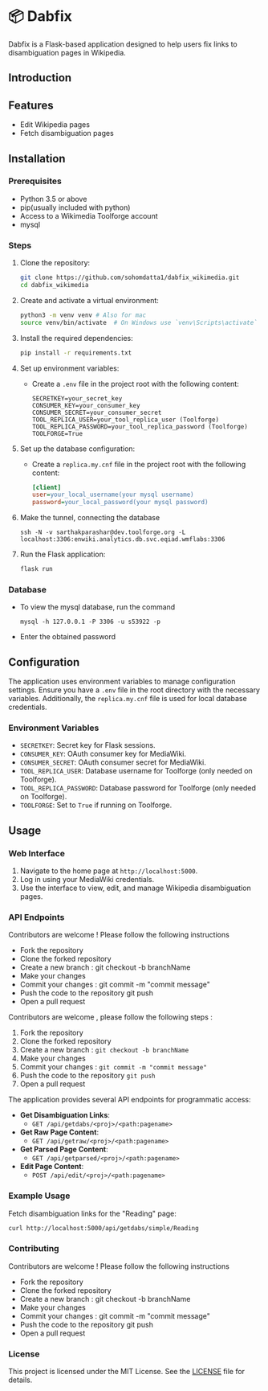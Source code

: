 # 📦 Dabfix
Dabfix is a Flask-based application designed to help users fix links to disambiguation pages in Wikipedia.

## Introduction

## Features

- Edit Wikipedia pages
- Fetch disambiguation pages

## Installation

### Prerequisites

- Python 3.5 or above
- pip(usually included with python)
- Access to a Wikimedia Toolforge account
- mysql

### Steps

1. Clone the repository:
    ```sh
    git clone https://github.com/sohomdatta1/dabfix_wikimedia.git
    cd dabfix_wikimedia
    ```

2. Create and activate a virtual environment:
    ```sh
    python3 -m venv venv # Also for mac
    source venv/bin/activate  # On Windows use `venv\Scripts\activate`
    ```

3. Install the required dependencies:
    ```sh
    pip install -r requirements.txt
    ```

4. Set up environment variables:
    - Create a `.env` file in the project root with the following content:
      ```env
      SECRETKEY=your_secret_key
      CONSUMER_KEY=your_consumer_key
      CONSUMER_SECRET=your_consumer_secret
      TOOL_REPLICA_USER=your_tool_replica_user (Toolforge)
      TOOL_REPLICA_PASSWORD=your_tool_replica_password (Toolforge)
      TOOLFORGE=True  
      ```

5. Set up the database configuration:
    - Create a `replica.my.cnf` file in the project root with the following content:
      ```ini
      [client]
      user=your_local_username(your mysql username)
      password=your_local_password(your mysql password)
      ```

6. Make the tunnel, connecting the database
    ```
    ssh -N -v sarthakparashar@dev.toolforge.org -L localhost:3306:enwiki.analytics.db.svc.eqiad.wmflabs:3306
    ```

7. Run the Flask application:
    ```sh
    flask run
    ```
### Database
- To view the mysql database, run the command
    ```
    mysql -h 127.0.0.1 -P 3306 -u s53922 -p
    ```
- Enter the obtained password


## Configuration

The application uses environment variables to manage configuration settings. Ensure you have a `.env` file in the root directory with the necessary variables. Additionally, the `replica.my.cnf` file is used for local database credentials.

### Environment Variables

- `SECRETKEY`: Secret key for Flask sessions.
- `CONSUMER_KEY`: OAuth consumer key for MediaWiki.
- `CONSUMER_SECRET`: OAuth consumer secret for MediaWiki.
- `TOOL_REPLICA_USER`: Database username for Toolforge (only needed on Toolforge).
- `TOOL_REPLICA_PASSWORD`: Database password for Toolforge (only needed on Toolforge).
- `TOOLFORGE`: Set to `True` if running on Toolforge.

## Usage

### Web Interface

1. Navigate to the home page at `http://localhost:5000`.
2. Log in using your MediaWiki credentials.
3. Use the interface to view, edit, and manage Wikipedia disambiguation pages.

### API Endpoints

Contributors are welcome ! Please follow the following instructions

- Fork the repository
- Clone the forked repository
- Create a new branch : git checkout -b branchName
- Make your changes
- Commit your changes : git commit -m "commit message"
- Push the code to the repository git push
- Open a pull request

Contributors are welcome , please follow the following steps :
1. Fork the repository
2. Clone the forked repository
3. Create a new branch : `git checkout -b branchName`
4. Make your changes
5. Commit your changes : `git commit -m "commit message"`
6. Push the code to the repository `git push`
7. Open a pull request

The application provides several API endpoints for programmatic access:

- **Get Disambiguation Links**: 
  - `GET /api/getdabs/<proj>/<path:pagename>`
- **Get Raw Page Content**: 
  - `GET /api/getraw/<proj>/<path:pagename>`
- **Get Parsed Page Content**: 
  - `GET /api/getparsed/<proj>/<path:pagename>`
- **Edit Page Content**: 
  - `POST /api/edit/<proj>/<path:pagename>`

### Example Usage

Fetch disambiguation links for the "Reading" page:
```sh
curl http://localhost:5000/api/getdabs/simple/Reading
```
### Contributing

Contributors are welcome ! Please follow the following instructions

- Fork the repository
- Clone the forked repository
- Create a new branch : git checkout -b branchName
- Make your changes
- Commit your changes : git commit -m "commit message"
- Push the code to the repository git push
- Open a pull request

### License

This project is licensed under the MIT License. See the [LICENSE](LICENSE) file for details.
